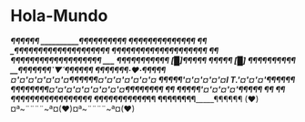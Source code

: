 # Hola-Mundo
_______________¶¶¶¶¶¶
__________¶¶¶¶¶¶¶¶__¶¶
_____¶¶¶¶¶¶¶¶¶¶¶¶¶¶ ¶¶
_¶¶¶¶¶¶¶¶¶¶¶¶¶¶¶¶¶¶¶¶
¶¶¶__¶¶¶¶¶¶¶¶¶¶¶¶¶¶¶¶¶
_¶¶ ¶¶¶¶¶¶¶¶¶¶¶¶¶¶¶¶¶¶¶
___ ¶¶¶¶¶¶¶¶¶¶¶ [█]¶¶¶¶¶
____¶¶¶¶¶ [█] ¶¶¶¶¶¶¶¶¶¶
_____¶¶¶¶¶¶¶`▼´¶¶¶¶¶¶
______¶¶¶¶¶¶¶·♥·¶¶¶¶¶
__¤'¤'¤'¤'¤'¤'¤¶¶¶¶¶¶¤'¤'¤'¤'¤'¤'¤
__¶¶¶¶¶'¤'¤'¤'¤'¤I T.'¤'¤'¤'¶¶¶¶¶¶
¶¶¶¶¶¶¶¶¤'¤'¤'¤'¤'¤'¤'¤'¤¶¶¶¶¶¶¶¶
¶¶____ ¶¶¶¶¶'¤'¤'¤'¤'¶¶¶¶¶____ ¶¶
¶¶_____ ¶¶¶¶¶¶¶¶¶¶¶¶¶¶¶____¶¶
_¶¶___¶¶¶¶¶________¶¶¶¶___¶¶
__¶¶¶¶¶¶¶¶___________¶¶¶¶¶¶
(♥)¤ª~¨¨¨¨~ª¤(♥)¤ª~¨¨¨¨~ª¤(♥)
